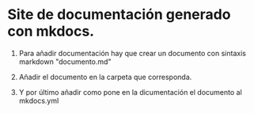 
# Site de documentación generado con mkdocs.

 1. Para añadir documentación hay que crear un documento con sintaxis markdown "documento.md"

 2. Añadir el documento en la carpeta que corresponda.

 3. Y por último añadir como pone en la dicumentación el documento al mkdocs.yml
